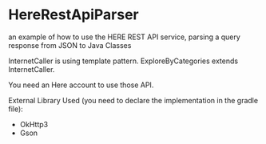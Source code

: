 # HereRestApiParser
an example of how to use the HERE REST API service, parsing a query response from JSON to Java Classes

InternetCaller is using template pattern.
ExploreByCategories extends InternetCaller.

You need an Here account to use those API.

External Library Used (you need to declare the implementation in the gradle file):
- OkHttp3
- Gson

